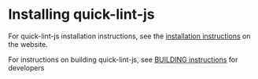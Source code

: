 # Installing quick-lint-js

For quick-lint-js installation instructions, see the [installation
instructions](https://quick-lint-js.com/install/) on the website.

For instructions on building quick-lint-js, see [BUILDING
instructions][build-from-source] for developers

[build-from-source]: https://quick-lint-js.com/contribute/build-from-source/
